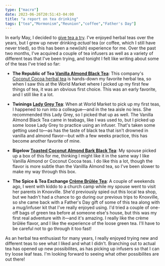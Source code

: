 ```yaml
---
type: ["macro"]
date: 2023-06-26T20:51:43-04:00
title: "a report on tea drinking"
tags: ["tea","Mormonism","Reunion","coffee","Father's Day"]
---
```

In early May, I decided to [give tea a try](https://spencergreenhalgh.com/communities/2023-05-07-all-right/). I've enjoyed herbal teas over the years, but I grew up never drinking *actual* tea (or coffee, which I still have never tried), so this has been a new(ish) experience for me. Over the past two months, I've acquired a couple of tea infusers as well as a variety of different teas that I've been trying, and tonight I felt like writing about some of the teas I've tried so far: 

* **The Republic of Tea [Vanilla Almond Black Tea](https://www.republicoftea.com/vanilla-almond-black-tea/p/v00582/)**: This company's [Coconut Cocoa herbal tea](https://www.republicoftea.com/coconut-cocoa-tea/p/v00678/) is hands-down my favorite herbal tea, so when I saw this at the World Market where I picked up my first few things of tea, it was an obvious first choice. This was an early favorite, and I still like it a lot.

* **Twinings [Lady Grey Tea](https://twiningsusa.com/products/lady-grey-loose-tea)**: When at World Market to pick up my first teas, I happened to run into a colleague—and in the tea aisle no less. She recommended this Lady Grey, so I picked that up as well. The Vanilla Almond Black Tea came in teabags, like I was used to, but I picked up some loose Lady Grey to practice using an infuser. That's taken some getting used to—as has the taste of black tea that isn't drowned in vanilla and almond flavor—but with a few weeks practice, this has become another favorite of mine. 

* **Bigelow [Toasted Coconut Almond Bark Black Tea](https://www.bigelowtea.com/products/toasted-coconut-almond-bark-black-tea)**: My spouse picked up a box of this for me, thinking I might like it in the same way I like Vanilla Almond or Coconut Cocoa teas. I do like this a lot, though the flavor is more subtle than the Vanillla Almond tea, so I've been slower to make my way through this box. 

* **The Spice & Tea Exchange [Crème Brûlée Tea](https://www.spiceandtea.com/creme-brulee-tea.html)**: A couple of weekends ago, I went with kiddo to a church camp while my spouse went to visit her parents in Knoxville. She'd previously spied out this local tea shop, but we hadn't had a chance to go during our previous trips to Knoxville, so she came back with a Father's Day gift of some of this tea along with a mug/infuser kit that I've really enjoyed using. I'd tried a couple of one-off bags of green tea before at someone else's house, but this was my first real adventure with it—and it's amazing. I really like the crème brûlée flavor, and I like the experience of the loose green tea. I'll have to be careful not to go through it too fast!

As an herbal tea enthusiast for many years, I really enjoyed trying new and different teas to see what I liked and what I didn't. Branching out to actual tea has opened up new possibilites, as has picking up infusers so that I can try loose leaf teas. I'm looking forward to seeing what other possibilites are out there!
